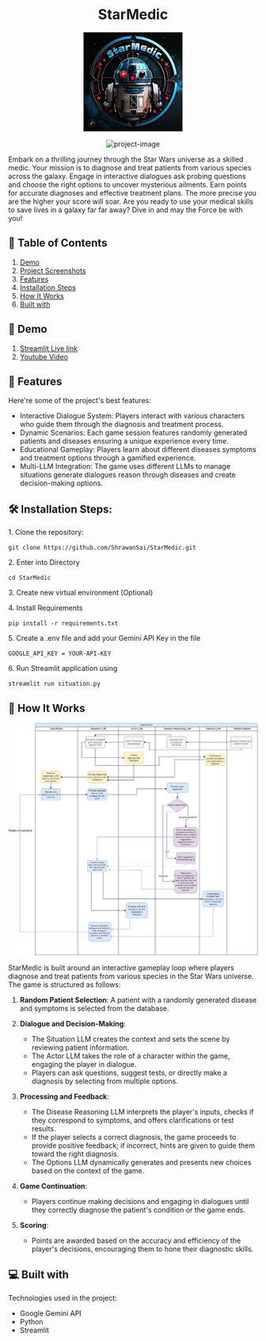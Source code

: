 <h1 align="center" id="title">StarMedic</h1>
<p align="center">
  <img src="https://github.com/ShrawanSai/StarMedic/blob/main/screenshots/logo.jpg" alt="project-screenshot" width="200" height="200">
</p>


<p align="center"><img src="https://socialify.git.ci/ShrawanSai/StarMedic/image?description=1&amp;descriptionEditable=The%20Star%20Wars%20Medical%20Diagnosis%20Game!&amp;font=Raleway&amp;language=1&amp;name=1&amp;owner=1&amp;pattern=Diagonal%20Stripes&amp;stargazers=1&amp;theme=Dark" alt="project-image"></p>


<p id="description">Embark on a thrilling journey through the Star Wars universe as a skilled medic. Your mission is to diagnose and treat patients from various species across the galaxy. Engage in interactive dialogues ask probing questions and choose the right options to uncover mysterious ailments. Earn points for accurate diagnoses and effective treatment plans. The more precise you are the higher your score will soar. Are you ready to use your medical skills to save lives in a galaxy far far away? Dive in and may the Force be with you!</p>

## 📑 Table of Contents

1. [Demo](#-demo)
2. [Project Screenshots](#project-screenshots)
3. [Features](#-features)
4. [Installation Steps](#%EF%B8%8F-installation-steps)
5. [How It Works](#-how-it-works)
6. [Built with](#-built-with)


<h2>🚀 Demo</h2>

1. [Streamlit Live link](https://starmedic.streamlit.app/)
2. [Youtube Video](https://www.youtube.com/watch?v=R_4jrGhQ7Yo&t=3s)


<h2>🧐 Features</h2>

Here're some of the project's best features:

*   Interactive Dialogue System: Players interact with various characters who guide them through the diagnosis and treatment process.
*   Dynamic Scenarios: Each game session features randomly generated patients and diseases ensuring a unique experience every time.
*   Educational Gameplay: Players learn about different diseases symptoms and treatment options through a gamified experience.
*   Multi-LLM Integration: The game uses different LLMs to manage situations generate dialogues reason through diseases and create decision-making options.

<h2>🛠️ Installation Steps:</h2>

<p>1. Clone the repository:</p>

```
git clone https://github.com/ShrawanSai/StarMedic.git
```

<p>2. Enter into Directory</p>

```
cd StarMedic
```

<p>3. Create new virtual environment (Optional)</p>

<p>4. Install Requirements</p>

```
pip install -r requirements.txt
```

<p>5. Create a .env file and add your Gemini API Key in the file</p>

```
GOOGLE_API_KEY = YOUR-API-KEY
```

<p>6. Run Streamlit application using</p>

```
streamlit run situation.py
```


## 🧩 How It Works

<p align="center">
  <img src="https://github.com/ShrawanSai/StarMedic/blob/main/MedicalGame.drawio.png" alt="UML Diagram" width="800">
</p>


StarMedic is built around an interactive gameplay loop where players diagnose and treat patients from various species in the Star Wars universe. The game is structured as follows:

1. **Random Patient Selection**: A patient with a randomly generated disease and symptoms is selected from the database.
  
2. **Dialogue and Decision-Making**: 
   - The Situation LLM creates the context and sets the scene by reviewing patient information.
   - The Actor LLM takes the role of a character within the game, engaging the player in dialogue.
   - Players can ask questions, suggest tests, or directly make a diagnosis by selecting from multiple options.
  
3. **Processing and Feedback**:
   - The Disease Reasoning LLM interprets the player's inputs, checks if they correspond to symptoms, and offers clarifications or test results.
   - If the player selects a correct diagnosis, the game proceeds to provide positive feedback; if incorrect, hints are given to guide them toward the right diagnosis.
   - The Options LLM dynamically generates and presents new choices based on the context of the game.

4. **Game Continuation**:
   - Players continue making decisions and engaging in dialogues until they correctly diagnose the patient's condition or the game ends.
  
5. **Scoring**:
   - Points are awarded based on the accuracy and efficiency of the player's decisions, encouraging them to hone their diagnostic skills.


  
  
<h2>💻 Built with</h2>

Technologies used in the project:

*   Google Gemini API
*   Python
*   Streamlit
